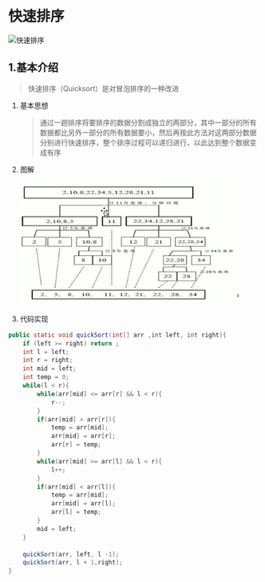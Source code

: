 # 快速排序

![快速排序](../../尚硅谷课件/Java基础课件、项目、源码等/课件：第1部分：Java基础编程/尚硅谷_宋红康_第3章_数组/排序动画/快速排序.gif)

## 1.基本介绍

>快速排序（Quicksort）是对冒泡排序的一种改进

1. 基本思想

   > 通过一趟排序将要排序的数据分割成独立的两部分，其中一部分的所有数据都比另外一部分的所有数据要小，然后再按此方法对这两部分数据分别进行快速排序，整个排序过程可以递归进行，以此达到整个数据变成有序

2. 图解

   ![image-20211116190626204](images/image-20211116190626204.png)

3. 代码实现

```java
public static void quickSort(int[] arr ,int left, int right){
    if (left >= right) return ;
    int l = left;
    int r = right;
    int mid = left;
    int temp = 0;
    while(l < r){
        while(arr[mid] <= arr[r] && l < r){
            r--;
        }
        if(arr[mid] > arr[r]){
            temp = arr[mid];
            arr[mid] = arr[r];
            arr[r] = temp;
        }
        while(arr[mid] >= arr[l] && l < r){
            l++;
        }
        if(arr[mid] < arr[l]){
            temp = arr[mid];
            arr[mid] = arr[l];
            arr[l] = temp;
        }
        mid = left;
    }
    
    quickSort(arr, left, l -1);
    quickSort(arr, l + 1,right);
}
```
